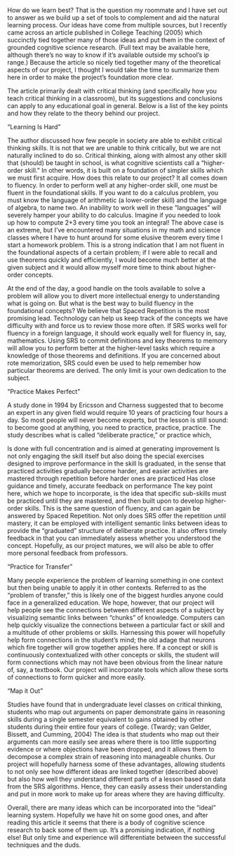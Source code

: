 How do we learn best?  That is the question my roommate and I have set out to answer as we build up a set of tools to complement and aid the natural learning process.  Our ideas have come from multiple sources, but I recently came across an article published in College Teaching (2005) which succinctly tied together many of those ideas and put them in the context of grounded cognitive science research.  (Full text may be available here, although there’s no way to know if it’s available outside my school’s ip range.)  Because the article so nicely tied together many of the theoretical aspects of our project, I thought I would take the time to summarize them here in order to make the project’s foundation more clear.

The article primarily dealt with critical thinking (and specifically how you teach critical thinking in a classroom), but its suggestions and conclusions can apply to any educational goal in general.  Below is a list of the key points and how they relate to the theory behind our project.


“Learning Is Hard”

The author discussed how few people in society are able to exhibit critical thinking skills.  It is not that we are unable to think critically, but we are not naturally inclined to do so.  Critical thinking, along with almost any other skill that (should) be taught in school, is what cognitive scientists call a “higher-order skill.”  In other words, it is built on a foundation of simpler skills which we must first acquire.  How does this relate to our project?  It all comes down to fluency.  In order to perform well at any higher-order skill, one must be fluent in the foundational skills.  If you want to do a calculus problem, you must know the language of arithmetic (a lower-order skill) and the language of algebra, to name two.  An inability to work well in these “languages” will severely hamper your ability to do calculus.  Imagine if you needed to look up how to compute 2+3 every time you took an integral!  The above case is an extreme, but I’ve encountered many situations in my math and science classes where I have to hunt around for some elusive theorem every time I start a homework problem.  This is a strong indication that I am not fluent in the foundational aspects of a certain problem; if I were able to recall and use theorems quickly and efficiently, I would become much better at the given subject and it would allow myself more time to think about higher-order concepts.

At the end of the day, a good handle on the tools available to solve a problem will allow you to divert more intellectual energy to understanding what is going on.  But what is the best way to build fluency in the foundational concepts?  We believe that Spaced Repetition is the most promising lead.  Technology can help us keep track of the concepts we have difficulty with and force us to review those more often.  If SRS works well for fluency in a foreign language, it should work equally well for fluency in, say, mathematics.  Using SRS to commit definitions and key theorems to memory will allow you to perform better at the higher-level tasks which require a knowledge of those theorems and definitions.  If you are concerned about rote memorization, SRS could even be used to help remember how particular theorems are derived.  The only limit is your own dedication to the subject.

“Practice Makes Perfect”

A study done in 1994 by Ericsson and Charness suggested that to become an expert in any given field would require 10 years of practicing four hours a day.  So most people will never become experts, but the lesson is still sound: to become good at anything, you need to practice, practice, practice.  The study describes what is called “deliberate practice,” or practice which,

Is done with full concentration and is aimed at generating improvement
Is not only engaging the skill itself but also doing the special exercises designed to improve performance in the skill
Is graduated, in the sense that practiced activities gradually become harder, and easier activities are mastered through repetition before harder ones are practiced
Has close guidance and timely, accurate feedback on performance
The key point here, which we hope to incorporate, is the idea that specific sub-skills must be practiced until they are mastered, and then built upon to develop higher-order skills.  This is the same question of fluency, and can again be answered by Spaced Repetition.  Not only does SRS offer the repetition until mastery, it can be employed with intelligent semantic links between ideas to provide the “graduated” structure of deliberate practice.  It also offers timely feedback in that you can immediately assess whether you understood the concept.  Hopefully, as our project matures, we will also be able to offer more personal feedback from professors.

“Practice for Transfer”

Many people experience the problem of learning something in one context but then being unable to apply it in other contexts.  Referred to as the “problem of transfer,” this is likely one of the biggest hurdles anyone could face in a generalized education.  We hope, however, that our project will help people see the connections between different aspects of a subject by visualizing semantic links between “chunks” of knowledge.  Computers can help quickly visualize the connections between a particular fact or skill and a multitude of other problems or skills.  Harnessing this power will hopefully help form connections in the student’s mind; the old adage that neurons which fire together will grow together applies here.  If a concept or skill is continuously contextualized with other concepts or skills, the student will form connections which may not have been obvious from the linear nature of, say, a textbook.  Our project will incorporate tools which allow these sorts of connections to form quicker and more easily.

“Map it Out”

Studies have found that in undergraduate level classes on critical thinking, students who map out arguments on paper demonstrate gains in reasoning skills during a single semester equivalent to gains obtained by other students during their entire four years of college. (Twardy; van Gelder, Bissett, and Cumming, 2004)  The idea is that students who map out their arguments can more easily see areas where there is too little supporting evidence or where objections have been dropped, and it allows them to decompose a complex strain of reasoning into manageable chunks.  Our project will hopefully harness some of these advantages, allowing students to not only see how different ideas are linked together (described above) but also how well they understand different parts of a lesson based on data from the SRS algorithms.  Hence, they can easily assess their understanding and put in more work to make up for areas where they are having difficulty.

Overall, there are many ideas which can be incorporated into the “ideal” learning system.  Hopefully we have hit on some good ones, and after reading this article it seems that there is a body of cognitive science research to back some of them up.  It’s a promising indication, if nothing else!  But only time and experience will differentiate between the successful techniques and the duds.
